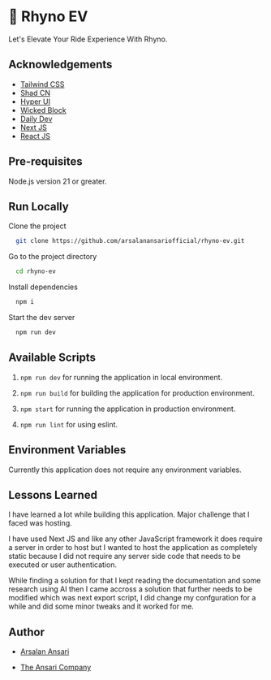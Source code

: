 
# 🎉 Rhyno EV

Let's Elevate Your Ride Experience With Rhyno.


## Acknowledgements

 - [Tailwind CSS](https://tailwindcss.com)
 - [Shad CN](https://ui.shadcn.com)
 - [Hyper UI](https://hyperui.dev)
 - [Wicked Block](https://wickedblocks.dev)
 - [Daily Dev](https://daily.dev)
 - [Next JS](https://nextjs.org)
 - [React JS](https://react.dev)
## Pre-requisites

  Node.js version 21 or greater.
## Run Locally

Clone the project

```bash
  git clone https://github.com/arsalanansariofficial/rhyno-ev.git
```

Go to the project directory

```bash
  cd rhyno-ev
```

Install dependencies

```bash
  npm i
```

Start the dev server

```bash
  npm run dev
```


## Available Scripts

  1.  `npm run dev` for running the application in local environment.

  2.  `npm run build` for building the application for production environment.

  3.  `npm start` for running the application in production environment.

  4.  `npm run lint` for using eslint.
## Environment Variables

Currently this application does not require any environment variables.


## Lessons Learned

I have learned a lot while building this application. Major challenge that I faced was hosting.

I have used Next JS and like any other JavaScript framework it does require a server in order to host but I wanted to host the application as completely static because I did not require any server side code that needs to be executed or user authentication.

While finding a solution for that I kept reading the documentation and some research using AI then I came accross a solution that further needs to be modified which was next export script, I did change my confguration for a while and did some minor tweaks and it worked for me.


## Author

- [Arsalan Ansari](https://arsalanansariofficial.github.io/arsalanansariofficial)

- [The Ansari Company](https://arsalanansariofficial.github.io/the-ansari-company)

